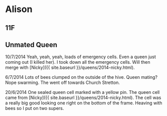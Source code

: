 # Alison

## 11F

## Unmated Queen

10/7/2014 Yeah, yeah, yeah, loads of emergency cells.  Even a queen just coming out (I killed her).  I took down all the emergency cells.  Will then merge with [Nicky]({{ site.baseurl }}/queens/2014-nicky.html).

6/7/2014 Lots of bees clumped on the outside of the hive.  Queen mating?  Nope swarming.  The went off towards Church Stretton.

20/6/2014 One sealed queen cell marked with a yellow pin.  The queen cell came from [Nicky]({{ site.baseurl }}/queens/2014-nicky.html).  The cell was a really big good looking one right on the bottom of the frame.  Heaving with bees so I put on two supers.
